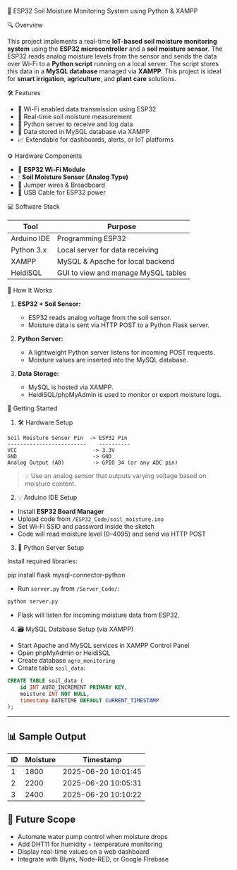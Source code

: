 

🌱 ESP32 Soil Moisture Monitoring System using Python & XAMPP

🔍 Overview

This project implements a real-time **IoT-based soil moisture monitoring system** using the **ESP32 microcontroller** and a **soil moisture sensor**. The ESP32 reads analog moisture levels from the sensor and sends the data over Wi-Fi to a **Python script** running on a local server. The script stores this data in a **MySQL database** managed via **XAMPP**. This project is ideal for **smart irrigation**, **agriculture**, and **plant care** solutions.



🛠️ Features

* 📶 Wi-Fi enabled data transmission using ESP32
* 🌱 Real-time soil moisture measurement
* 🐍 Python server to receive and log data
* 💾 Data stored in MySQL database via XAMPP
* 📈 Extendable for dashboards, alerts, or IoT platforms



⚙️ Hardware Components

* 🧠 **ESP32 Wi-Fi Module**
* 💧 **Soil Moisture Sensor (Analog Type)**
* 🧪 Jumper wires & Breadboard
* 🔋 USB Cable for ESP32 power


 💻 Software Stack

| Tool        | Purpose                             |
| ----------- | ----------------------------------- |
| Arduino IDE | Programming ESP32                   |
| Python 3.x  | Local server for data receiving     |
| XAMPP       | MySQL & Apache for local backend    |
| HeidiSQL    | GUI to view and manage MySQL tables |



 🔧 How It Works

1. **ESP32 + Soil Sensor:**

   * ESP32 reads analog voltage from the soil sensor.
   * Moisture data is sent via HTTP POST to a Python Flask server.

2. **Python Server:**

   * A lightweight Python server listens for incoming POST requests.
   * Moisture values are inserted into the MySQL database.

3. **Data Storage:**

   * MySQL is hosted via XAMPP.
   * HeidiSQL/phpMyAdmin is used to monitor or export moisture logs.



🚀 Getting Started

 1. 🛠 Hardware Setup

```
Soil Moisture Sensor Pin  -> ESP32 Pin
-------------------------    ----------
VCC                        -> 3.3V
GND                        -> GND
Analog Output (A0)         -> GPIO 34 (or any ADC pin)
```

> 💡 Use an analog sensor that outputs varying voltage based on moisture content.



 2. 💡 Arduino IDE Setup

* Install **ESP32 Board Manager**
* Upload code from `/ESP32_Code/soil_moisture.ino`
* Set Wi-Fi SSID and password inside the sketch
* Code will read moisture level (0–4095) and send via HTTP POST



3. 🐍 Python Server Setup

 Install required libraries:


pip install flask mysql-connector-python


* Run `server.py` from `/Server_Code/`:

```bash
python server.py
```

* Flask will listen for incoming moisture data from ESP32.


 4. 🗃️ MySQL Database Setup (via XAMPP)

* Start Apache and MySQL services in XAMPP Control Panel
* Open phpMyAdmin or HeidiSQL
* Create database `agro_monitoring`
* Create table `soil_data`:

```sql
CREATE TABLE soil_data (
    id INT AUTO_INCREMENT PRIMARY KEY,
    moisture INT NOT NULL,
    timestamp DATETIME DEFAULT CURRENT_TIMESTAMP
);
```

---

## 📊 Sample Output

| ID | Moisture | Timestamp           |
| -- | -------- | ------------------- |
| 1  | 1800     | 2025-06-20 10:01:45 |
| 2  | 2200     | 2025-06-20 10:05:31 |
| 3  | 2400     | 2025-06-20 10:10:22 |



## 🚀 Future Scope

* Automate water pump control when moisture drops
* Add DHT11 for humidity + temperature monitoring
* Display real-time values on a web dashboard
* Integrate with Blynk, Node-RED, or Google Firebase




